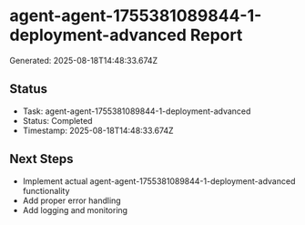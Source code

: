 # agent-agent-1755381089844-1-deployment-advanced Report

Generated: 2025-08-18T14:48:33.674Z

## Status
- Task: agent-agent-1755381089844-1-deployment-advanced
- Status: Completed
- Timestamp: 2025-08-18T14:48:33.674Z

## Next Steps
- Implement actual agent-agent-1755381089844-1-deployment-advanced functionality
- Add proper error handling
- Add logging and monitoring
